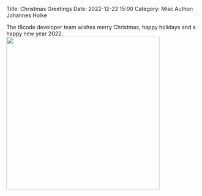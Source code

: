 Title: Christmas Greetings
Date: 2022-12-22 15:00
Category: Misc
Author: Johannes Holke

The t8code developer team wishes merry Christmas, happy holidays and a happy new year 2022.
<img src="images/chritsmas22/t8codeWeihnachtsgruesse2022_mesh_small.png" height="400" />

